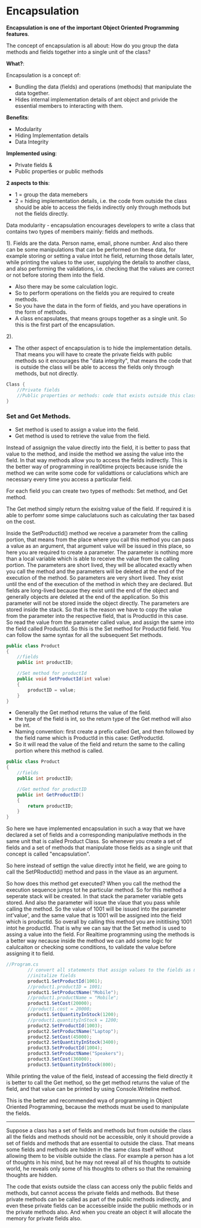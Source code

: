 # Encapsulation

**Encapsulation is one of the important Object Oriented Programming features**.

The concept of encapsulation is all about: How do you group the data methods and fields together into a single unit of the class?

**What?**:

Encapsulation is a concept of:

- Bundling the data (fields) and operations (methods) that manipulate the data together. 
- Hides internal implementation details of ant object and privide the essential members to interacting with them.

**Benefits**:
- Modularity
- Hiding Implementation details
- Data Integrity

**Implemented using**:
- Private fields &
- Public properties or public methods


**2 aspects to this**: 
- 1 = group the data memebers
- 2 = hiding implementation details, i.e. the code from outside the class should be able to access the fields indirectly only through methods but not the fields directly. 

Data modularity - encapsulation encourages developers to write a class that contains two types of members mainly: fields and methods. 

1). 
Fields are the data. Person name, email, phone number.
And also there can be some manipulations that can be performed on these data, for example storing or setting a value intot he field, returning those details later, while printing the values to the user, supplying the details to another class, and also performing the validations, i.e. checking that the values are correct or not before storing them into the field. 
- Also there may be some calculation logic. 
- So to perform operations on the fields you are required to create methods. 
- So you have the data in the form of fields, and you have operations in the form of methods. 
- A class encapsulates, that means groups together as a single unit. So this is the first part of the encapsulation. 

2). 
- The other aspect of encapsulation is to hide the implementation details. That means you will have to create the private fields with public methods so it encourages the "data integrity", that means the code that is outside the class will be able to access the fields only through methods, but not directly. 

```csharp
Class {
    //Private fields
    //Public properties or methods: code that exists outside this class can access
}
```

### Set and Get Methods. 

- Set method is used to assign a value into the field.
- Get method is used to retrieve the value from the field. 


Instead of assignign the value directly into the field, it is better to pass that value to the method, and inside the method we assing the value into the field. In that way methods allow you to access the fields indirectly. This is the better way of programming in real0time projects because isnide the method we can write some code for validattions or caluclations which are necessary every time you access a particular field. 

For each field you can create two types of methods: Set method, and Get method.

The Get method simply return the exisitng value of the field. If required it is able to perfomr some simpe caluclatuons such as calculating ther tax based on the cost. 

Inside the SetProductId() method we receive a parameter from the calling portion, that means from the place where you call this method you can pass a value as an argument, that argument value will be issued in this place, so here you are required to create a parameter. The parameter is nothing more than a local variable which is able to receive the value from the calling portion. The parameters are short lived, they will be allocated exactly when you call the method and the parameters will be deleted at the end of the execution of the method. So parameters are very short lived. They exist until the end of the execution of the method in which they are declared. But fields are long-lived because they exist until the end of the object and generally objects are deleted at the end of the application. So this parameter will not be stored inside the object directly. The parameters are stored inside the stack. So that is the reason we have to copy the value from the parameter into the respective field, that is ProductId in this case. So read the value from the parameter called value, and assign the same into the field called ProductId. So this is the Set method for ProductId field. You can follow the same syntax for all the subsequent Set methods.

```csharp
public class Product
{
    //fields
    public int productID;

    //Set method for productId
    public void SetProductId(int value)
    {
        productID = value;
    }
}

```

- Generally the Get method returns the value of the field. 
- the type of the field is int, so the return type of the Get method will also be int.
- Naming convention: first create a prefix called Get, and then followed by the field name which is ProductId in this case: GetProductId. 
- So it will read the value of the field and return the same to the calling portion where this method is called. 

```csharp
public class Product
{
    //fields
    public int productID;

    //Get method for productID
    public int GetProductID()
    {
        return productID;
    }
}

```

So here we have implemented encapsulation in such a way that we have declared a set of fields and a corresponding manipulative methods in the same unit that is called Product Class. So whenever you create a set of fields and a set of methods that manipulate those fields as a single unit that concept is called "encapsulation". 

So here instead of settign the value directly intot he field, we are going to call the SetPRoductId() method and pass in the vlaue as an argument. 

So how does this method get executed? When you call the method the execution sequence jumps tot he particular method. So for this method a seperate stack will be created. In that stack the parameter variable gets stored. And also the parameter will issue the vlaue that you pass while calling the method. So the value of 1001 will be issued into the parameter int'value', and the same value that is 1001 will be assigned into the field which is productId. So overall by calling this method you are inititlising 1001 intot he productId. That is why we can say that the Set method is used to assing a value into the field. For Realtime programming using the methods is a better way necause inside the method we can add some logic for calulcaiton or checking some conditions, to validate the value before assigning it to field. 


```csharp
//Program.cs
        // convert all statements that assign values to the fields as methods
        //initalize fields
        product1.SetProductId(1001);
        //product1.productID = 1001;
        product1.SetProductName("Mobile");
        //product1.productName = "Mobile";
        product1.SetCost(20000);
        //product1.cost = 20000;
        product1.SetQuantityInStock(1200);
        //product1.quantityInStock = 1200;
        product2.SetProductId(1003);
        product2.SetProductName("Laptop");
        product2.SetCost(45000);
        product2.SetQuantityInStock(3400);
        product3.SetProductId(1004);
        product3.SetProductName("Speakers");
        product3.SetCost(36000);
        product3.SetQuantityInStock(800);
```

While printing the value of the field, instead of accessing the field directly it is better to call the Get method, so the get method returns the value of the field, and that value can be printed by using Console.Writeline method.

This is the better and recommended wya of programming in Object Oriented Programming, because the methods must be used to manipulate the fields. 

---

Suppose a class has a set of fields and methods but from outside the class all the fields and methods should not be accessible, only it should provide a set of fields and methods that are essential to outside the class. That means some fields and methods are hidden in the same class itself without allowing them to be visible outside the class. For example a person has a lot of thoughts in his mind, but he may not reveal all of his thoughts to outside world, he reveals only some of his thoughts to others so that the remaining thoughts are hidden. 

The code that exists outside the class can access only the public fields and methods, but cannot access the private fields and methods. But these private methods can be called as part of the public methods indirectly, and even these private fields can be accesseible inside the public methods or in the private methods also. And when you create an object it will allocate the memory for private fields also.   
